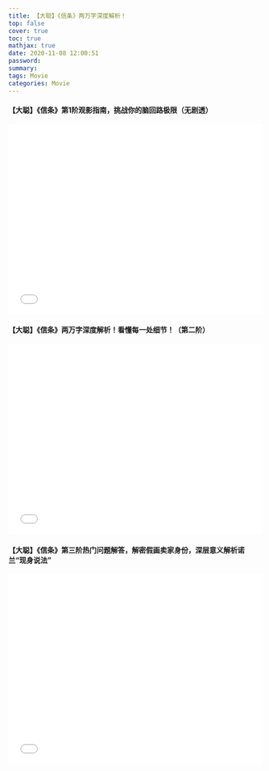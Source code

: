 ```yaml
---
title: 【大聪】《信条》两万字深度解析！
top: false
cover: true
toc: true
mathjax: true
date: 2020-11-08 12:00:51
password:
summary:
tags: Movie
categories: Movie
---
```


#### 【大聪】《信条》第1阶观影指南，挑战你的脑回路极限（无剧透）

<div style="position: relative; width: 100%; height: 0; padding-bottom: 75%;">
    <iframe src="//player.bilibili.com/player.html?aid=201916029&bvid=BV1Sh41197SK&cid=230270801&page=1"  scrolling="no" border="0" frameborder="no" framespacing="0" allowfullscreen="true" style="position: absolute; width: 100%; height: 100%; left: 0; top: 0;"></iframe>
</div>

#### 【大聪】《信条》两万字深度解析！看懂每一处细节！（第二阶）

<div style="position: relative; width: 100%; height: 0; padding-bottom: 75%;">
    <iframe src="//player.bilibili.com/player.html?aid=584425123&bvid=BV1Dz4y1f7vZ&cid=232462385&page=1"  scrolling="no" border="0" frameborder="no" framespacing="0" allowfullscreen="true" style="position: absolute; width: 100%; height: 100%; left: 0; top: 0;"></iframe>
</div>

#### 【大聪】《信条》第三阶热门问题解答，解密假画卖家身份，深层意义解析诺兰“现身说法”

<div style="position: relative; width: 100%; height: 0; padding-bottom: 75%;">
    <iframe src="//player.bilibili.com/player.html?aid=712065642&bvid=BV1ND4y1o7SH&cid=233770474&page=1"  scrolling="no" border="0" frameborder="no" framespacing="0" allowfullscreen="true" style="position: absolute; width: 100%; height: 100%; left: 0; top: 0;"></iframe>
</div>
